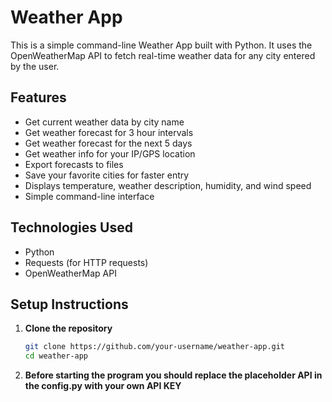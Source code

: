 # **Weather App**

This is a simple command-line Weather App built with Python. It uses the OpenWeatherMap API to fetch real-time weather data for any city entered by the user.

## **Features**

- Get current weather data by city name
- Get weather forecast for 3 hour intervals
- Get weather forecast for the next 5 days
- Get weather info for your IP/GPS location
- Export forecasts to files
- Save your favorite cities for faster entry
- Displays temperature, weather description, humidity, and wind speed
- Simple command-line interface

## **Technologies Used**

- Python
- Requests (for HTTP requests)
- OpenWeatherMap API

## **Setup Instructions**

1. **Clone the repository**
   ```bash
   git clone https://github.com/your-username/weather-app.git
   cd weather-app

2. **Before starting the program you should replace the placeholder API in the config.py with your own API KEY**